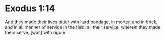 # Exodus 1:14

And they made their lives bitter with hard bondage, in morter, and in brick, and in all manner of service in the field: all their service, wherein they made them serve, [was] with rigour.